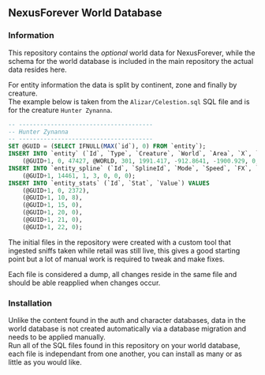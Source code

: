 ## NexusForever World Database

### Information
This repository contains the *optional* world data for NexusForever, while the schema for the world database is included in the main repository the actual data resides here.  

For entity information the data is split by continent, zone and finally by creature.  
The example below is taken from the `Alizar/Celestion.sql` SQL file and is for the creature `Hunter Zynanna`.
``` SQL
-- --------------------------------------
-- Hunter Zynanna
-- --------------------------------------
SET @GUID = (SELECT IFNULL(MAX(`id`), 0) FROM `entity`);
INSERT INTO `entity` (`Id`, `Type`, `Creature`, `World`, `Area`, `X`, `Y`, `Z`, `RX`, `RY`, `RZ`, `DisplayInfo`, `OutfitInfo`, `Faction1`, `Faction2`) VALUES
    (@GUID+1, 0, 47427, @WORLD, 301, 1991.417, -912.8641, -1900.929, 0, 0, 0, 27858, 9210, 171, 171);
INSERT INTO `entity_spline` (`Id`, `SplineId`, `Mode`, `Speed`, `FX`, `FY`, `FZ`) VALUES
    (@GUID+1, 14461, 1, 3, 0, 0, 0);
INSERT INTO `entity_stats` (`Id`, `Stat`, `Value`) VALUES
    (@GUID+1, 0, 2372),
    (@GUID+1, 10, 8),
    (@GUID+1, 15, 0),
    (@GUID+1, 20, 0),
    (@GUID+1, 21, 0),
    (@GUID+1, 22, 0);
```

The initial files in the repository were created with a custom tool that ingested sniffs taken while retail was still live, this gives a good starting point but a lot of manual work is required to tweak and make fixes.  

Each file is considered a dump, all changes reside in the same file and should be able reapplied when changes occur.

### Installation
Unlike the content found in the auth and character databases, data in the world database is not created automatically via a database migration and needs to be applied manually.  
Run all of the SQL files found in this repository on your world database, each file is independant from one another, you can install as many or as little as you would like.
